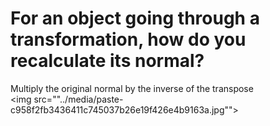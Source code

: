 # For an object going through a transformation, how do you recalculate its normal?
Multiply the original normal by the inverse of the transpose<br><img src=""../media/paste-c958f2fb3436411c745037b26e19f426e4b9163a.jpg""><br>
